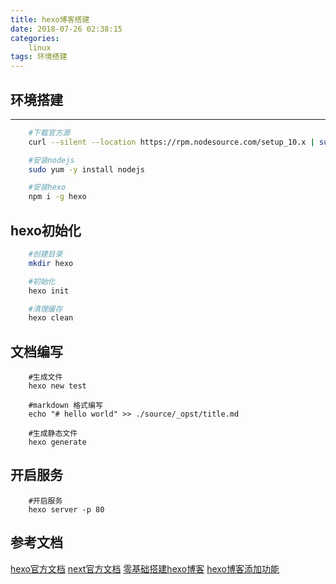 ```yaml
---
title: hexo博客搭建
date: 2018-07-26 02:38:15
categories:
	linux
tags: 环境搭建
---
```


## 环境搭建
-----
```bash
	#下载官方源  
	curl --silent --location https://rpm.nodesource.com/setup_10.x | sudo bash -

	#安装nodejs  
	sudo yum -y install nodejs

	#安装hexo  
	npm i -g hexo
```

<!--more -->

## hexo初始化

```bash
	#创建目录
	mkdir hexo 

	#初始化
	hexo init

	#清理缓存
	hexo clean
```
## 文档编写
```
	#生成文件
	hexo new test

	#markdown 格式编写
	echo "# hello world" >> ./source/_opst/title.md

	#生成静态文件
	hexo generate
```

## 开启服务
```
	#开启服务
	hexo server -p 80
```
## 参考文档

[hexo官方文档](https://hexo.io/zh-cn/docs/)
[next官方文档](http://theme-next.iissnan.com/)
[零基础搭建hexo博客](https://www.cnblogs.com/visugar/p/6821777.html)
[hexo博客添加功能](https://www.cnblogs.com/mrwuzs/p/7943337.html)

